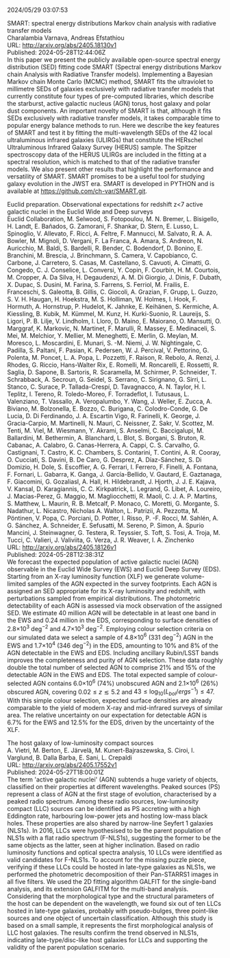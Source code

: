 2024/05/29 03:07:53  

SMART: spectral energy distributions Markov chain analysis with
  radiative transfer models  
Charalambia Varnava, Andreas Efstathiou  
URL: http://arxiv.org/abs/2405.18130v1  
Published: 2024-05-28T12:44:06Z  
  In this paper we present the publicly available open-source spectral energy distribution (SED) fitting code SMART (Spectral energy distributions Markov chain Analysis with Radiative Transfer models). Implementing a Bayesian Markov chain Monte Carlo (MCMC) method, SMART fits the ultraviolet to millimetre SEDs of galaxies exclusively with radiative transfer models that currently constitute four types of pre-computed libraries, which describe the starburst, active galactic nucleus (AGN) torus, host galaxy and polar dust components. An important novelty of SMART is that, although it fits SEDs exclusively with radiative transfer models, it takes comparable time to popular energy balance methods to run. Here we describe the key features of SMART and test it by fitting the multi-wavelength SEDs of the 42 local ultraluminous infrared galaxies (ULIRGs) that constitute the HERschel Ultraluminous Infrared Galaxy Survey (HERUS) sample. The Spitzer spectroscopy data of the HERUS ULIRGs are included in the fitting at a spectral resolution, which is matched to that of the radiative transfer models. We also present other results that highlight the performance and versatility of SMART. SMART promises to be a useful tool for studying galaxy evolution in the JWST era. SMART is developed in PYTHON and is available at https://github.com/ch-var/SMART.git.   

Euclid preparation. Observational expectations for redshift z&lt;7 active
  galactic nuclei in the Euclid Wide and Deep surveys  
 Euclid Collaboration, M. Selwood, S. Fotopoulou, M. N. Bremer, L. Bisigello, H. Landt, E. Bañados, G. Zamorani, F. Shankar, D. Stern, E. Lusso, L. Spinoglio, V. Allevato, F. Ricci, A. Feltre, F. Mannucci, M. Salvato, R. A. A. Bowler, M. Mignoli, D. Vergani, F. La Franca, A. Amara, S. Andreon, N. Auricchio, M. Baldi, S. Bardelli, R. Bender, C. Bodendorf, D. Bonino, E. Branchini, M. Brescia, J. Brinchmann, S. Camera, V. Capobianco, C. Carbone, J. Carretero, S. Casas, M. Castellano, S. Cavuoti, A. Cimatti, G. Congedo, C. J. Conselice, L. Conversi, Y. Copin, F. Courbin, H. M. Courtois, M. Cropper, A. Da Silva, H. Degaudenzi, A. M. Di Giorgio, J. Dinis, F. Dubath, X. Dupac, S. Dusini, M. Farina, S. Farrens, S. Ferriol, M. Frailis, E. Franceschi, S. Galeotta, B. Gillis, C. Giocoli, A. Grazian, F. Grupp, L. Guzzo, S. V. H. Haugan, H. Hoekstra, M. S. Holliman, W. Holmes, I. Hook, F. Hormuth, A. Hornstrup, P. Hudelot, K. Jahnke, E. Keihänen, S. Kermiche, A. Kiessling, B. Kubik, M. Kümmel, M. Kunz, H. Kurki-Suonio, R. Laureijs, S. Ligori, P. B. Lilje, V. Lindholm, I. Lloro, D. Maino, E. Maiorano, O. Mansutti, O. Marggraf, K. Markovic, N. Martinet, F. Marulli, R. Massey, E. Medinaceli, S. Mei, M. Melchior, Y. Mellier, M. Meneghetti, E. Merlin, G. Meylan, M. Moresco, L. Moscardini, E. Munari, S. -M. Niemi, J. W. Nightingale, C. Padilla, S. Paltani, F. Pasian, K. Pedersen, W. J. Percival, V. Pettorino, G. Polenta, M. Poncet, L. A. Popa, L. Pozzetti, F. Raison, R. Rebolo, A. Renzi, J. Rhodes, G. Riccio, Hans-Walter Rix, E. Romelli, M. Roncarelli, E. Rossetti, R. Saglia, D. Sapone, B. Sartoris, R. Scaramella, M. Schirmer, P. Schneider, T. Schrabback, A. Secroun, G. Seidel, S. Serrano, C. Sirignano, G. Sirri, L. Stanco, C. Surace, P. Tallada-Crespí, D. Tavagnacco, A. N. Taylor, H. I. Teplitz, I. Tereno, R. Toledo-Moreo, F. Torradeflot, I. Tutusaus, L. Valenziano, T. Vassallo, A. Veropalumbo, Y. Wang, J. Weller, E. Zucca, A. Biviano, M. Bolzonella, E. Bozzo, C. Burigana, C. Colodro-Conde, G. De Lucia, D. Di Ferdinando, J. A. Escartin Vigo, R. Farinelli, K. George, J. Gracia-Carpio, M. Martinelli, N. Mauri, C. Neissner, Z. Sakr, V. Scottez, M. Tenti, M. Viel, M. Wiesmann, Y. Akrami, S. Anselmi, C. Baccigalupi, M. Ballardini, M. Bethermin, A. Blanchard, L. Blot, S. Borgani, S. Bruton, R. Cabanac, A. Calabro, G. Canas-Herrera, A. Cappi, C. S. Carvalho, G. Castignani, T. Castro, K. C. Chambers, S. Contarini, T. Contini, A. R. Cooray, O. Cucciati, S. Davini, B. De Caro, G. Desprez, A. Díaz-Sánchez, S. Di Domizio, H. Dole, S. Escoffier, A. G. Ferrari, I. Ferrero, F. Finelli, A. Fontana, F. Fornari, L. Gabarra, K. Ganga, J. García-Bellido, V. Gautard, E. Gaztanaga, F. Giacomini, G. Gozaliasl, A. Hall, H. Hildebrandt, J. Hjorth, J. J. E. Kajava, V. Kansal, D. Karagiannis, C. C. Kirkpatrick, L. Legrand, G. Libet, A. Loureiro, J. Macias-Perez, G. Maggio, M. Magliocchetti, R. Maoli, C. J. A. P. Martins, S. Matthew, L. Maurin, R. B. Metcalf, P. Monaco, C. Moretti, G. Morgante, S. Nadathur, L. Nicastro, Nicholas A. Walton, L. Patrizii, A. Pezzotta, M. Pöntinen, V. Popa, C. Porciani, D. Potter, I. Risso, P. -F. Rocci, M. Sahlén, A. G. Sánchez, A. Schneider, E. Sefusatti, M. Sereno, P. Simon, A. Spurio Mancini, J. Steinwagner, G. Testera, R. Teyssier, S. Toft, S. Tosi, A. Troja, M. Tucci, C. Valieri, J. Valiviita, G. Verza, J. R. Weaver, I. A. Zinchenko  
URL: http://arxiv.org/abs/2405.18126v1  
Published: 2024-05-28T12:38:31Z  
  We forecast the expected population of active galactic nuclei (AGN) observable in the Euclid Wide Survey (EWS) and Euclid Deep Survey (EDS). Starting from an X-ray luminosity function (XLF) we generate volume-limited samples of the AGN expected in the survey footprints. Each AGN is assigned an SED appropriate for its X-ray luminosity and redshift, with perturbations sampled from empirical distributions. The photometric detectability of each AGN is assessed via mock observation of the assigned SED. We estimate 40 million AGN will be detectable in at least one band in the EWS and 0.24 million in the EDS, corresponding to surface densities of 2.8$\times$10$^{3}$ deg$^{-2}$ and 4.7$\times$10$^{3}$ deg$^{-2}$. Employing colour selection criteria on our simulated data we select a sample of 4.8$\times$10$^{6}$ (331 deg$^{-2}$) AGN in the EWS and 1.7$\times$10$^{4}$ (346 deg$^{-2}$) in the EDS, amounting to 10% and 8% of the AGN detectable in the EWS and EDS. Including ancillary Rubin/LSST bands improves the completeness and purity of AGN selection. These data roughly double the total number of selected AGN to comprise 21% and 15% of the detectable AGN in the EWS and EDS. The total expected sample of colour-selected AGN contains 6.0$\times$10$^{6}$ (74%) unobscured AGN and 2.1$\times$10$^{6}$ (26%) obscured AGN, covering $0.02 \leq z \lesssim 5.2$ and $43 \leq \log_{10} (L_{bol} / erg s^{-1}) \leq 47$. With this simple colour selection, expected surface densities are already comparable to the yield of modern X-ray and mid-infrared surveys of similar area. The relative uncertainty on our expectation for detectable AGN is 6.7% for the EWS and 12.5% for the EDS, driven by the uncertainty of the XLF.   

The host galaxy of low-luminosity compact sources  
A. Vietri, M. Berton, E. Järvelä, M. Kunert-Bajraszewska, S. Ciroi, I. Varglund, B. Dalla Barba, E. Sani, L. Crepaldi  
URL: http://arxiv.org/abs/2405.17552v1  
Published: 2024-05-27T18:00:01Z  
  The term 'active galactic nuclei' (AGN) subtends a huge variety of objects, classified on their properties at different wavelengths. Peaked sources (PS) represent a class of AGN at the first stage of evolution, characterised by a peaked radio spectrum. Among these radio sources, low-luminosity compact (LLC) sources can be identified as PS accreting with a high Eddington rate, harbouring low-power jets and hosting low-mass black holes. These properties are also shared by narrow-line Seyfert 1 galaxies (NLS1s). In 2016, LLCs were hypothesised to be the parent population of NLS1s with a flat radio spectrum (F-NLS1s), suggesting the former to be the same objects as the latter, seen at higher inclination. Based on radio luminosity functions and optical spectra analysis, 10 LLCs were identified as valid candidates for F-NLS1s. To account for the missing puzzle piece, verifying if these LLCs could be hosted in late-type galaxies as NLS1s, we performed the photometric decomposition of their Pan-STARRS1 images in all five filters. We used the 2D fitting algorithm GALFIT for the single-band analysis, and its extension GALFITM for the multi-band analysis. Considering that the morphological type and the structural parameters of the host can be dependent on the wavelength, we found six out of ten LLCs hosted in late-type galaxies, probably with pseudo-bulges, three point-like sources and one object of uncertain classification. Although this study is based on a small sample, it represents the first morphological analysis of LLC host galaxies. The results confirm the trend observed in NLS1s, indicating late-type/disc-like host galaxies for LLCs and supporting the validity of the parent population scenario.   

